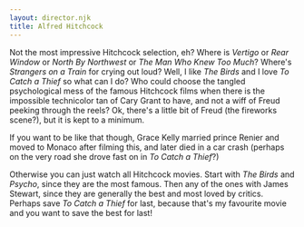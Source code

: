 ```yaml
---
layout: director.njk
title: Alfred Hitchcock
---
```


Not the most impressive Hitchcock selection, eh? Where is _Vertigo_ or _Rear Window_ or _North By Northwest_ or _The Man Who Knew Too Much_? Where's _Strangers on a Train_ for crying out loud? Well, I like _The Birds_ and I love _To Catch a Thief_ so what can I do? Who could choose the tangled psychological mess of the famous Hitchcock films when there is the impossible technicolor tan of Cary Grant to have, and not a wiff of Freud peeking through the reels? Ok, there's a little bit of Freud (the fireworks scene?), but it is kept to a minimum.

If you want to be like that though, Grace Kelly married prince Renier and moved to Monaco after filming this, and later died in a car crash (perhaps on the very road she drove fast on in _To Catch a Thief_?)

Otherwise you can just watch all Hitchcock movies. Start with _The Birds_ and _Psycho_, since they are the most famous. Then any of the ones with James Stewart, since they are generally the best and most loved by critics. Perhaps save _To Catch a Thief_ for last, because that's my favourite movie and you want to save the best for last!
